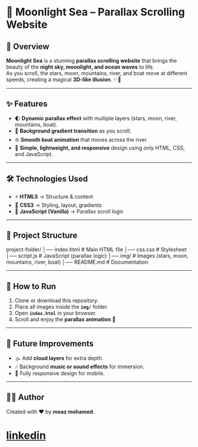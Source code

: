 # 🌊 Moonlight Sea – Parallax Scrolling Website

## 📖 Overview
**Moonlight Sea** is a stunning **parallax scrolling website** that brings the beauty of the **night sky, moonlight, and ocean waves** to life.  
As you scroll, the stars, moon, mountains, river, and boat move at different speeds, creating a magical **3D-like illusion**. ✨🌙

---

## ✨ Features
- 🌓 **Dynamic parallax effect** with multiple layers (stars, moon, river, mountains, boat).  
- 🌈 **Background gradient transition** as you scroll.  
- ⛵ **Smooth boat animation** that moves across the river.  
- 📱 **Simple, lightweight, and responsive** design using only HTML, CSS, and JavaScript.  

---

## 🛠️ Technologies Used
- ⚡ **HTML5** → Structure & content  
- 🎨 **CSS3** → Styling, layout, gradients  
- 🧩 **JavaScript (Vanilla)** → Parallax scroll logic  

---

## 📂 Project Structure
project-folder/
│── index.html        # Main HTML file
│── css.css           # Stylesheet
│── script.js         # JavaScript (parallax logic)
│── img/              # Images (stars, moon, mountains, river, boat)
│── README.md         # Documentation


---

## 🚀 How to Run
1. Clone or download this repository.  
2. Place all images inside the **`img/`** folder.  
3. Open **`index.html`** in your browser.  
4. Scroll and enjoy the **parallax animation** 🎉  


---

## 📌 Future Improvements
- 🌫️ Add **cloud layers** for extra depth.  
- 🎶 Background **music or sound effects** for immersion.  
- 📱 Fully responsive design for mobile.  

---

## 👨‍💻 Author
Created with ❤️ by **moaz mohamed**.  


# [linkedin](https://www.linkedin.com/in/moaz-mohamed-545725375/)
